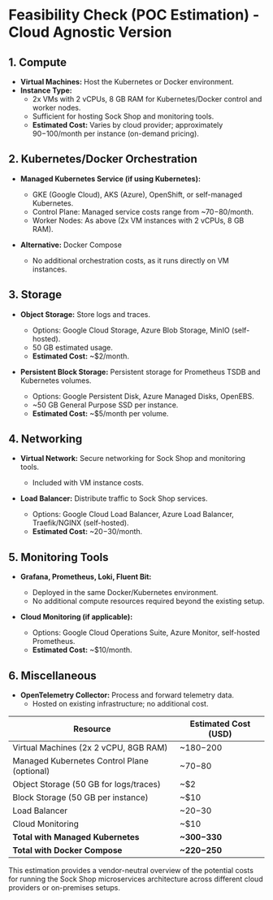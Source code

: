 # Feasibility Check (POC Estimation) - Cloud Agnostic Version

## 1. Compute

- **Virtual Machines:** Host the Kubernetes or Docker environment.
- **Instance Type:**
  - 2x VMs with 2 vCPUs, 8 GB RAM for Kubernetes/Docker control and worker nodes.
  - Sufficient for hosting Sock Shop and monitoring tools.
  - **Estimated Cost:** Varies by cloud provider; approximately $90-$100/month per instance (on-demand pricing).

## 2. Kubernetes/Docker Orchestration

- **Managed Kubernetes Service (if using Kubernetes):**
  - GKE (Google Cloud), AKS (Azure), OpenShift, or self-managed Kubernetes.
  - Control Plane: Managed service costs range from ~$70-$80/month.
  - Worker Nodes: As above (2x VM instances with 2 vCPUs, 8 GB RAM).
  
- **Alternative:** Docker Compose
  - No additional orchestration costs, as it runs directly on VM instances.

## 3. Storage

- **Object Storage:** Store logs and traces.
  - Options: Google Cloud Storage, Azure Blob Storage, MinIO (self-hosted).
  - 50 GB estimated usage.
  - **Estimated Cost:** ~$2/month.

- **Persistent Block Storage:** Persistent storage for Prometheus TSDB and Kubernetes volumes.
  - Options: Google Persistent Disk, Azure Managed Disks, OpenEBS.
  - ~50 GB General Purpose SSD per instance.
  - **Estimated Cost:** ~$5/month per volume.

## 4. Networking

- **Virtual Network:** Secure networking for Sock Shop and monitoring tools.
  - Included with VM instance costs.
  
- **Load Balancer:** Distribute traffic to Sock Shop services.
  - Options: Google Cloud Load Balancer, Azure Load Balancer, Traefik/NGINX (self-hosted).
  - **Estimated Cost:** ~$20-$30/month.

## 5. Monitoring Tools

- **Grafana, Prometheus, Loki, Fluent Bit:**
  - Deployed in the same Docker/Kubernetes environment.
  - No additional compute resources required beyond the existing setup.

- **Cloud Monitoring (if applicable):**
  - Options: Google Cloud Operations Suite, Azure Monitor, self-hosted Prometheus.
  - **Estimated Cost:** ~$10/month.

## 6. Miscellaneous

- **OpenTelemetry Collector:** Process and forward telemetry data.
  - Hosted on existing infrastructure; no additional cost.

| Resource                  | Estimated Cost (USD) |
|---------------------------|---------------------|
| Virtual Machines (2x 2 vCPU, 8GB RAM) | ~$180-$200 |
| Managed Kubernetes Control Plane (optional) | ~$70-$80 |
| Object Storage (50 GB for logs/traces) | ~$2 |
| Block Storage (50 GB per instance) | ~$10 |
| Load Balancer | ~$20-$30 |
| Cloud Monitoring | ~$10 |
| **Total with Managed Kubernetes** | **~$300-$330** |
| **Total with Docker Compose** | **~$220-$250** |

This estimation provides a vendor-neutral overview of the potential costs for running the Sock Shop microservices architecture across different cloud providers or on-premises setups.